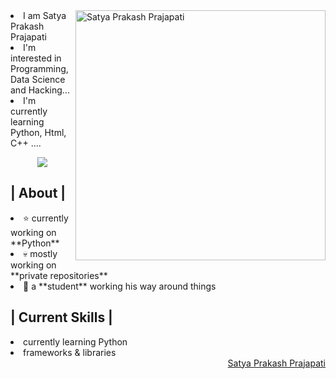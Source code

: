 <img align="right" width="400" alt="Satya Prakash Prajapati" src="###"/>
  <li>I am Satya Prakash Prajapati</li>
  <li>I'm interested in Programming, Data Science and Hacking...</li>
  <li>I'm currently learning Python, Html, C++ ....</li>

<p align = center ><img src="#"> </p>
<div>
<h2> | About |</h2>
<li>⭐ currently working on **Python**</li>
<li>💀 mostly working on **private repositories**</li>
<li>👾 a **student** working his way around things</li>
<h2> | Current Skills | </h2>
<li>currently learning Python</li>
<li>frameworks & libraries</li>
<div align="right">
<a href="##">Satya Prakash Prajapati</a>
  </div>
  </div>
  
